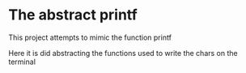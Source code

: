 <h1>The abstract printf</h1>
<p>This project attempts to mimic the function printf</p>
<p>Here it is did abstracting the functions used to write the chars on the terminal</p>
